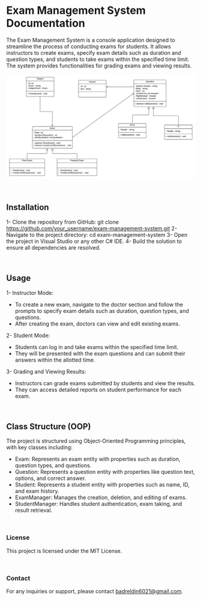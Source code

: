 # Exam Management System Documentation

The Exam Management System is a console application designed to streamline the process of conducting exams for students. It allows instructors to create exams, specify exam details such as duration and question types, and students to take exams within the specified time limit. The system provides functionalities for grading exams and viewing results.


![Alt Text](Class_Diagram.png)

<br>

## Installation

1- Clone the repository from GitHub: git clone https://github.com/your_username/exam-management-system.git
2- Navigate to the project directory: cd exam-management-system
3- Open the project in Visual Studio or any other C# IDE.
4- Build the solution to ensure all dependencies are resolved.


<br>


## Usage

1- Instructor Mode:
  * To create a new exam, navigate to the doctor section and follow the prompts to specify exam details such as duration, question types, and questions.
  * After creating the exam, doctors can view and edit existing exams.

2- Student Mode:
  * Students can log in and take exams within the specified time limit.
  * They will be presented with the exam questions and can submit their answers within the allotted time.

3- Grading and Viewing Results:
  * Instructors can grade exams submitted by students and view the results.
  * They can access detailed reports on student performance for each exam.


<br>

## Class Structure (OOP)

The project is structured using Object-Oriented Programming principles, with key classes including:
* Exam: Represents an exam entity with properties such as duration, question types, and questions.
* Question: Represents a question entity with properties like question text, options, and correct answer.
* Student: Represents a student entity with properties such as name, ID, and exam history.
* ExamManager: Manages the creation, deletion, and editing of exams.
* StudentManager: Handles student authentication, exam taking, and result retrieval.

<br>


### License

This project is licensed under the MIT License.

<br>

### Contact

For any inquiries or support, please contact badreldin6021@gmail.com.

